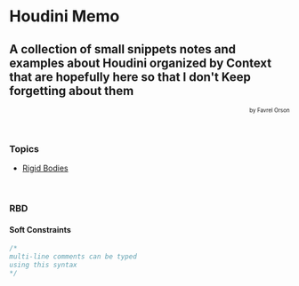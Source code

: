 # Houdini Memo
## A collection of small snippets notes and examples about Houdini organized by Context that are hopefully here so that I don't Keep forgetting about them 
<p align="right"><small><sup>by Favrel Orson</sup></small></p>

<br>

### Topics
* [Rigid Bodies](#rbd)

<br>

### RBD

#### Soft Constraints
```C
/*
multi-line comments can be typed
using this syntax
*/
```
<br>